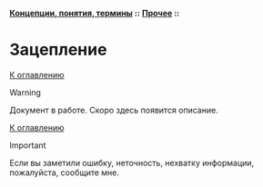 **[Концепции, понятия, термины](../../README.md#concepts) ::** 
**[Прочее](../../README.md#concepts-others) ::**
# Зацепление

<!--
https://ru.wikipedia.org/wiki/%D0%97%D0%B0%D1%86%D0%B5%D0%BF%D0%BB%D0%B5%D0%BD%D0%B8%D0%B5_(%D0%BF%D1%80%D0%BE%D0%B3%D1%80%D0%B0%D0%BC%D0%BC%D0%B8%D1%80%D0%BE%D0%B2%D0%B0%D0%BD%D0%B8%D0%B5)
https://habr.com/ru/articles/568216/
-->

[К оглавлению](../../README.md#concepts-others)

> [!WARNING]
> Документ в работе. Скоро здесь появится описание.

[К оглавлению](../../README.md#concepts-others)

> [!IMPORTANT]
> Если вы заметили ошибку, неточность, нехватку информации, пожалуйста, сообщите мне.
